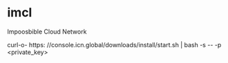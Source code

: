 # imcl

Impoosbible Cloud Network

curl-o- https:
//console.icn.global/downloads/install/start.sh | bash -s -- -p <private_key>



